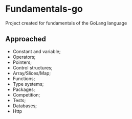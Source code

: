 # Fundamentals-go 
Project created for fundamentals of the GoLang language

## Approached
- Constant and variable;
- Operators;
- Pointers; 
- Control structures;
- Array/Slices/Map;
- Functions;
- Type systems;
- Packages;
- Competition;
- Tests;
- Databases; 
- Http
